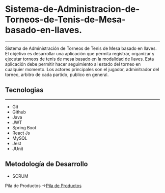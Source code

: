 # Sistema-de-Administracion-de-Torneos-de-Tenis-de-Mesa-basado-en-llaves.
---------------
Sistema de Administración de Torneos de Tenis de Mesa basado en llaves.  El objetivo es desarrollar una aplicación que permita registrar, organizar y ejecutar torneos de tenis de mesa basado en la modalidad de llaves.  Esta aplicación debe permitir hacer seguimiento al estado del torneo en cualquier momento. Los actores principales son el jugador, adminitrador del torneo, arbitro de cada partido, publico en general.

## Tecnologias
---------------
- Git
- Github
- Java
- JWT
- Spring Boot
- React Js
- MySQL
- Jest
- JUnit

 ## Metodología de Desarrollo
- SCRUM

Pila de Productos ->[Pila de Productos](https://docs.google.com/document/d/1KACVXdNbFSpxU2epnRuQaUATM3c4KwkRDjuW6A-Xw6s/edit?usp=sharing "Pila de Productos")
